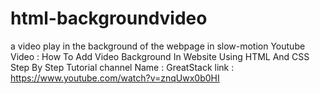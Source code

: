 # html-backgroundvideo
a video play in the background of the webpage in slow-motion
Youtube Video : How To Add Video Background In Website Using HTML And CSS Step By Step Tutorial
channel Name : GreatStack
link : https://www.youtube.com/watch?v=znqUwx0b0HI
